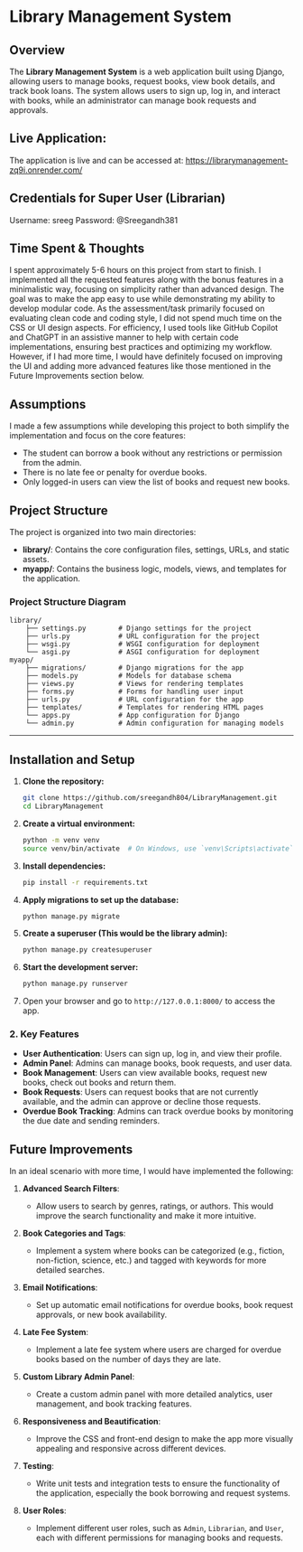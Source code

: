
# Library Management System

## Overview

The **Library Management System** is a web application built using Django, allowing users to manage books, request books, view book details, and track book loans. The system allows users to sign up, log in, and interact with books, while an administrator can manage book requests and approvals.

## Live Application:
The application is live and can be accessed at:
https://librarymanagement-zq9i.onrender.com/

## Credentials for Super User (Librarian)
Username: sreeg
Password: @Sreegandh381

## Time Spent & Thoughts

I spent approximately 5-6 hours on this project from start to finish. 
I implemented all the requested features along with the bonus features in a minimalistic way, focusing on simplicity rather than advanced design. The goal was to make the app easy to use while demonstrating my ability to develop modular code. As the assessment/task primarily focused on evaluating clean code and coding style, I did not spend much time on the CSS or UI design aspects. For efficiency, I used tools like GitHub Copilot and ChatGPT in an assistive manner to help with certain code implementations, ensuring best practices and optimizing my workflow. However, if I had more time, I would have definitely focused on improving the UI and adding more advanced features like those mentioned in the Future Improvements section below.

## Assumptions

I made a few assumptions while developing this project to both simplify the implementation and focus on the core features:
- The student can borrow a book without any restrictions or permission from the admin.
- There is no late fee or penalty for overdue books.
- Only logged-in users can view the list of books and request new books.

## Project Structure

The project is organized into two main directories:

- **library/**: Contains the core configuration files, settings, URLs, and static assets.
- **myapp/**: Contains the business logic, models, views, and templates for the application.

### Project Structure Diagram

```
library/
    ├── settings.py        # Django settings for the project
    ├── urls.py            # URL configuration for the project
    ├── wsgi.py            # WSGI configuration for deployment
    └── asgi.py            # ASGI configuration for deployment
myapp/
    ├── migrations/        # Django migrations for the app
    ├── models.py          # Models for database schema
    ├── views.py           # Views for rendering templates
    ├── forms.py           # Forms for handling user input
    ├── urls.py            # URL configuration for the app
    ├── templates/         # Templates for rendering HTML pages
    └── apps.py            # App configuration for Django
    └── admin.py           # Admin configuration for managing models
```

---

## Installation and Setup

1. **Clone the repository:**

   ```bash
   git clone https://github.com/sreegandh804/LibraryManagement.git
   cd LibraryManagement
   ```

2. **Create a virtual environment:**

   ```bash
   python -m venv venv
   source venv/bin/activate  # On Windows, use `venv\Scripts\activate`
   ```

3. **Install dependencies:**

   ```bash
   pip install -r requirements.txt
   ```

4. **Apply migrations to set up the database:**

   ```bash
   python manage.py migrate
   ```

5. **Create a superuser (This would be the library admin):**

   ```bash
   python manage.py createsuperuser
   ```

6. **Start the development server:**

   ```bash
   python manage.py runserver
   ```

7. Open your browser and go to `http://127.0.0.1:8000/` to access the app.


### **2. Key Features**

- **User Authentication**: Users can sign up, log in, and view their profile. 
- **Admin Panel**: Admins can manage books, book requests, and user data.
- **Book Management**: Users can view available books, request new books, check out books and return them.
- **Book Requests**: Users can request books that are not currently available, and the admin can approve or decline those requests.
- **Overdue Book Tracking**: Admins can track overdue books by monitoring the due date and sending reminders.


## Future Improvements

In an ideal scenario with more time, I would have implemented the following:

1. **Advanced Search Filters**:
   - Allow users to search by genres, ratings, or authors. This would improve the search functionality and make it more intuitive.

2. **Book Categories and Tags**:
   - Implement a system where books can be categorized (e.g., fiction, non-fiction, science, etc.) and tagged with keywords for more detailed searches.

3. **Email Notifications**:
   - Set up automatic email notifications for overdue books, book request approvals, or new book availability.

4. **Late Fee System**:
   - Implement a late fee system where users are charged for overdue books based on the number of days they are late.

5. **Custom Library Admin Panel**:
   - Create a custom admin panel with more detailed analytics, user management, and book tracking features.

6. **Responsiveness and Beautification**:
   - Improve the CSS and front-end design to make the app more visually appealing and responsive across different devices.

7. **Testing**:
   - Write unit tests and integration tests to ensure the functionality of the application, especially the book borrowing and request systems.

8. **User Roles**:
   - Implement different user roles, such as `Admin`, `Librarian`, and `User`, each with different permissions for managing books and requests.

